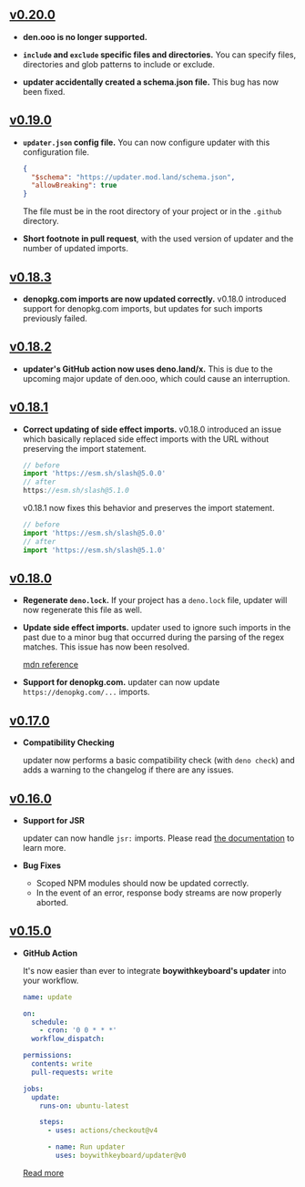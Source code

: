 ## [v0.20.0](https://github.com/boywithkeyboard/updater/releases/tag/v0.20.0)

- **den.ooo is no longer supported.**

- **`include` and `exclude` specific files and directories.** You can specify files, directories and glob patterns to include or exclude.

- **updater accidentally created a schema.json file.** This bug has now been fixed.

## [v0.19.0](https://github.com/boywithkeyboard/updater/releases/tag/v0.19.0)

- **`updater.json` config file.** You can now configure updater with this configuration file.

  ```json
  {
    "$schema": "https://updater.mod.land/schema.json",
    "allowBreaking": true
  }
  ```

  The file must be in the root directory of your project or in the `.github` directory.

- **Short footnote in pull request**, with the used version of updater and the number of updated imports.

## [v0.18.3](https://github.com/boywithkeyboard/updater/releases/tag/v0.18.3)

- **denopkg.com imports are now updated correctly.** v0.18.0 introduced support for denopkg.com imports, but updates for such imports previously failed.

## [v0.18.2](https://github.com/boywithkeyboard/updater/releases/tag/v0.18.2)

- **updater's GitHub action now uses deno.land/x.** This is due to the upcoming major update of den.ooo, which could cause an interruption.

## [v0.18.1](https://github.com/boywithkeyboard/updater/releases/tag/v0.18.1)

- **Correct updating of side effect imports.** v0.18.0 introduced an issue which basically replaced side effect imports with the URL without preserving the import statement.

  ```ts
  // before
  import 'https://esm.sh/slash@5.0.0'
  // after
  https://esm.sh/slash@5.1.0
  ```

  v0.18.1 now fixes this behavior and preserves the import statement.

  ```ts
  // before
  import 'https://esm.sh/slash@5.0.0'
  // after
  import 'https://esm.sh/slash@5.1.0'
  ```

## [v0.18.0](https://github.com/boywithkeyboard/updater/releases/tag/v0.18.0)

- **Regenerate `deno.lock`.** If your project has a `deno.lock` file, updater will now regenerate this file as well.

- **Update side effect imports.** updater used to ignore such imports in the past due to a minor bug that occurred during the parsing of the regex matches. This issue has now been resolved.
  
  [mdn reference](https://developer.mozilla.org/en-US/docs/Web/JavaScript/Reference/Statements/import#import_a_module_for_its_side_effects_only)

- **Support for denopkg.com.** updater can now update `https://denopkg.com/...` imports.

## [v0.17.0](https://github.com/boywithkeyboard/updater/releases/tag/v0.17.0)

- **Compatibility Checking**

  updater now performs a basic compatibility check (with `deno check`) and adds a warning to the changelog if there are any issues.

## [v0.16.0](https://github.com/boywithkeyboard/updater/releases/tag/v0.16.0)

- **Support for JSR**

  updater can now handle `jsr:` imports. Please read [the documentation](https://github.com/boywithkeyboard/updater#supported-registries) to learn more.

- **Bug Fixes**

  - Scoped NPM modules should now be updated correctly.
  - In the event of an error, response body streams are now properly aborted.

## [v0.15.0](https://github.com/boywithkeyboard/updater/releases/tag/v0.15.0)

- **GitHub Action**

  It's now easier than ever to integrate **boywithkeyboard's updater** into your workflow.

  ```yml
  name: update

  on:
    schedule:
      - cron: '0 0 * * *'
    workflow_dispatch:

  permissions:
    contents: write
    pull-requests: write

  jobs:
    update:
      runs-on: ubuntu-latest

      steps:
        - uses: actions/checkout@v4

        - name: Run updater
          uses: boywithkeyboard/updater@v0
  ```

  [Read more](https://github.com/boywithkeyboard/updater?tab=readme-ov-file#boywithkeyboards-updater)
